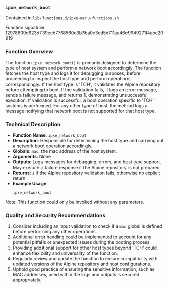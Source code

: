 ### `ipxe_network_boot`

Contained in `lib/functions.d/ipxe-menu-functions.sh`

Function signature: 12978609d623d739eeb7768560e3b7ba0c3cd5d711ae46c9949271f4abc20919

### Function Overview

The function `ipxe_network_boot()` is primarily designed to determine the type of host system and perform a network boot accordingly. The function fetches the host type and logs it for debugging purposes, before proceeding to inspect the host type and perform operations correspondingly. If the host type is 'TCH', it validates the Alpine repository before attempting to boot. If the validation fails, it logs an error message, sends a failure message, and returns 1, demonstrating unsuccessful execution. If validation is successful, a boot operation specific to 'TCH' systems is performed. For any other type of host, the method logs a message notifying that network boot is not supported for that host type.

### Technical Description

- **Function Name**: `ipxe_network_boot`
- **Description**: Responsible for determining the host type and carrying out a network boot operation accordingly.
- **Globals**: `mac`: the mac address of the host system.
- **Arguments**: None
- **Outputs**: Logs messages for debugging, errors, and host type support. May execute a failure response if the Alpine repository is not prepared.
- **Returns**: `1` if the Alpine repository validation fails, otherwise no explicit return.
- **Example Usage**:
  ```
  ipxe_network_boot
  ```
Note: This function could only be invoked without any parameters.

### Quality and Security Recommendations

1. Consider including an input validation to check if a `mac` global is defined before performing any other operations.
2. Additional error handling could be implemented to account for any potential pitfalls or unexpected issues during the booting process.
3. Providing additional support for other host types beyond 'TCH' could enhance flexibility and universality of the function.
4. Regularly review and update the function to ensure compatibility with updated versions of the Alpine repository and host configurations.
5. Uphold good practice of ensuring the sensitive information, such as MAC addresses, used within the logs and outputs is secured appropriately.

